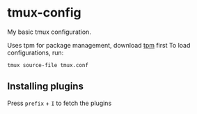 # tmux-config

My basic tmux configuration.

Uses tpm for package management, download [tpm](https://github.com/tmux-plugins/tpm) first
To load configurations, run:
```
tmux source-file tmux.conf
```
## Installing plugins
Press `prefix` + `I` to fetch the plugins
